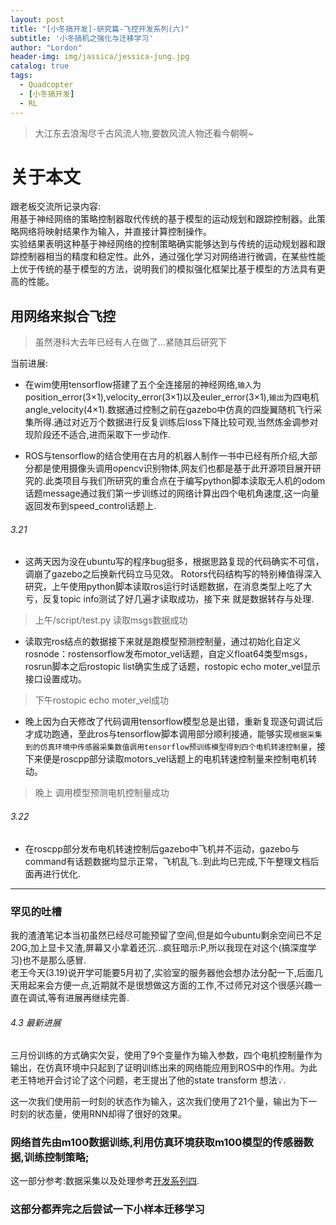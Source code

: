 ```yaml
---
layout: post
title: "[小冬搞开发]-研究篇-飞控开发系列(六)"
subtitle: '小冬搞机之强化与迁移学习'
author: "Lordon"
header-img: img/jassica/jessica-jung.jpg
catalog: true
tags:
  - Quadcopter
  - [小冬搞开发]
  - RL
---
```


> 大江东去浪淘尽千古风流人物,要数风流人物还看今朝啊~

# 关于本文
跟老板交流所记录内容:<br>
用基于神经网络的策略控制器取代传统的基于模型的运动规划和跟踪控制器。此策略网络将映射结果作为输入，并直接计算控制操作。<br>
实验结果表明这种基于神经网络的控制策略确实能够达到与传统的运动规划器和跟踪控制器相当的精度和稳定性。此外，通过强化学习对网络进行微调，在某些性能上优于传统的基于模型的方法，说明我们的模拟强化框架比基于模型的方法具有更高的性能。

## 用网络来拟合飞控
> 虽然港科大去年已经有人在做了...紧随其后研究下<br>

当前进展:<br>

- 在wim使用tensorflow搭建了五个全连接层的神经网络,`输入`为position_error(3×1),velocity_error(3×1)以及euler_error(3×1),`输出`为四电机angle_velocity(4×1).数据通过控制之前在gazebo中仿真的四旋翼随机飞行采集所得.通过对近万个数据进行反复训练后loss下降比较可观,当然炼金调参对现阶段还不适合,进而采取下一步动作.

- ROS与tensorflow的结合使用在古月的机器人制作一书中已经有所介绍,大部分都是使用摄像头调用opencv识别物体,网友们也都是基于此开源项目展开研究的.此类项目与我们所研究的重合点在于编写python脚本读取无人机的odom话题message通过我们第一步训练过的网络计算出四个电机角速度,这一向量返回发布到speed_control话题上.
<!-- TODO ros读取tensorflow数据进展-->
###### 3.21
- 这两天因为没在ubuntu写的程序bug挺多，根据思路复现的代码确实不可信，调崩了gazebo之后换新代码立马见效。
Rotors代码结构写的特别棒值得深入研究，上午使用python脚本读取ros运行时话题数据，在消息类型上吃了大亏，反复topic info测试了好几遍才读取成功，接下来 就是数据转存与处理.

> 上午/script/test.py 读取msgs数据成功

- 读取完ros结点的数据接下来就是跑模型预测控制量，通过初始化自定义rosnode：rostensorflow发布motor_vel话题，自定义float64类型msgs，rosrun脚本之后rostopic list确实生成了话题，rostopic echo moter_vel显示接口设置成功。

> 下午rostopic echo moter_vel成功

- 晚上因为白天修改了代码调用tensorflow模型总是出错，重新复现逐句调试后才成功跑通，至此ros与tensorflow脚本调用部分顺利接通，能够实现`根据采集到的仿真环境中传感器采集数值调用tensorflow预训练模型得到四个电机转速控制量`，接下来便是roscpp部分读取motors_vel话题上的电机转速控制量来控制电机转动。

> 晚上 调用模型预测电机控制量成功

###### 3.22
- 在roscpp部分发布电机转速控制后gazebo中飞机并不运动，gazebo与command有话题数据均显示正常，飞机乱飞..到此均已完成,下午整理文档后面再进行优化.


----


### 罕见的吐槽
我的渣渣笔记本当初虽然已经尽可能预留了空间,但是如今ubuntu剩余空间已不足20G,加上显卡又渣,屏幕又小拿着还沉...疯狂暗示:P,所以我现在对这个(搞深度学习)也不是那么感冒.<br>
老王今天(3.19)说开学可能要5月初了,实验室的服务器他会想办法分配一下,后面几天用起来会方便一点,近期就不是很想做这方面的工作,不过师兄对这个很感兴趣一直在调试,等有进展再继续完善.

###### 4.3 最新进展
三月份训练的方式确实欠妥，使用了9个变量作为输入参数，四个电机控制量作为输出，在仿真环境中只起到了证明训练出来的网络能应用到ROS中的作用。为此老王特地开会讨论了这个问题，老王提出了他的state transform
想法💡.


这一次我们使用前一时刻的状态作为输入，这次我们使用了21个量，输出为下一时刻的状态量，使用RNN却得了很好的效果。
<!--TODO这里缺loss训练图-->


### 网络首先由m100数据训练,利用仿真环境获取m100模型的传感器数据,训练控制策略;
这一部分参考:数据采集以及处理参考[开发系列四](https://tcloser.github.io/2020/03/08/%E5%B0%8F%E5%86%AC%E6%90%9E%E5%BC%80%E5%8F%91-%E5%9F%BA%E7%A1%80%E7%AF%87-%E9%A3%9E%E6%8E%A7%E5%BC%80%E5%8F%91%E7%B3%BB%E5%88%97%E5%9B%9B/).


### 这部分都弄完之后尝试一下小样本迁移学习

<!-- 
## 写在前面:

**笔者个人电脑配置:**

github所给模型/meshes多为`.dae`、`.obj`+`.mtl`或者`.stl`文件<br>

<center> 「SDF和URDF的区别」</center>

1-[solidwork2017链接教程](https://mp.weixin.qq.com/s/iHwBFrFamsjsMIuoYZffnA)，感谢佳林的baiduyun会员

<img src="/img/200223image/ship.jpg"> 
-->



<!-- 导航一般指的是融合各传感器的数据，包括陀螺仪、加速度计、磁力计、气压计、GPS、激光测距仪、视觉摄像头等，最后得到飞行器的飞行状态，包括姿态、速度、位置等信息。这个是整个系统的基础，你没有无人机的飞行状态就没法做反馈控制，所以是最底层，最基础的。这方面的研究目前可以集中在视觉图像方面，对于传统的惯性导航+GPS也没有太多的研究空间。
第二、关于控制呢，目标就是实现你所需的飞行任务，根据期望计算出相应的执行机构行程。最简单的比如姿态控制，遥控器上的遥杆对应的无人机的姿态期望，复杂的就是路径跟踪、轨迹跟踪，根据地面站规划好的航线进行自动飞行。这其实对于目前的无人机都已经是非常成熟的内容了，控制算法那更是五花八门，除了最常用的PID之外，H无穷，自抗扰、自适应、模型预测、反步法等等，做过的研究无数，早已经不是当下研究的热点。
第三、制导，也就是你说的plan。制导（Guidance）要完成的内容差异性会比较大。这个要根据具体的目标进行分析。比如，你要在航线上进行实时避障，那就是研究避障的算法；你要在航线上对某个地面目标进行跟踪，那就属于目标跟踪的内容；你要想在某个区域进行最小时间搜索，那就属于路径规划的内容。这方面的研究到目前为止还是属于比较热门的内容，也是无人机走向智能时代的必然要求，建议你在这方面多开展你的研究。 -->
